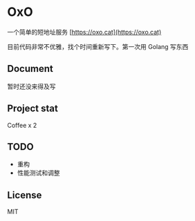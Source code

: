 # OxO

一个简单的短地址服务
[https://oxo.cat](https://oxo.cat)

目前代码非常不优雅，找个时间重新写下。第一次用 Golang 写东西

## Document

暂时还没来得及写

## Project stat

Coffee x 2

## TODO

- 重构
- 性能测试和调整

## License

MIT
